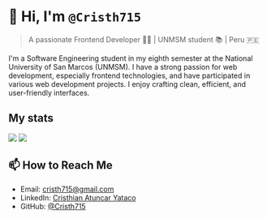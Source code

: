 # 👋 Hi, I'm `@Cristh715`
> A passionate Frontend Developer 👨‍💻 | UNMSM student 📚 | Peru 🇵🇪

I'm a Software Engineering student in my eighth semester at the National University of San Marcos (UNMSM). I have a strong passion for web development, especially frontend technologies, and have participated in various web development projects. I enjoy crafting clean, efficient, and user-friendly interfaces.
## My stats

![](https://github-readme-stats.vercel.app/api/top-langs?username=cristh715&show_icons=true&locale=en&theme=transparent) ![](https://github-readme-stats.vercel.app/api?username=cristh715&show_icons=true&theme=transparent)

## 📫 How to Reach Me
- Email: cristh715@gmail.com
- LinkedIn: [Cristhian Atuncar Yataco](https://www.linkedin.com/in/cristhian-atuncar-yataco-653505258/)
- GitHub: [@Cristh715](https://github.com/Cristh715)

